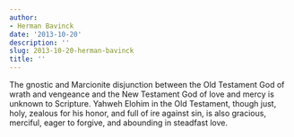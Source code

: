 ```yaml
---
author:
- Herman Bavinck
date: '2013-10-20'
description: ''
slug: 2013-10-20-herman-bavinck
title: ''
---
```

The gnostic and Marcionite disjunction between the Old Testament God of wrath and vengeance and the New Testament God of love and mercy is unknown to Scripture. Yahweh Elohim in the Old Testament, though just, holy, zealous for his honor, and full of ire against sin, is also gracious, merciful, eager to forgive, and abounding in steadfast love.



